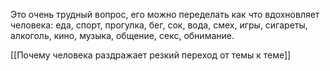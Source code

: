 Это очень трудный вопрос, его можно переделать как что вдохновляет человека: еда, спорт, прогулка, бег, сок, вода, смех, игры, сигареты, алкоголь, кино, музыка, общение, секс, обнимание.

[[Почему человека раздражает резкий переход от темы к теме]]